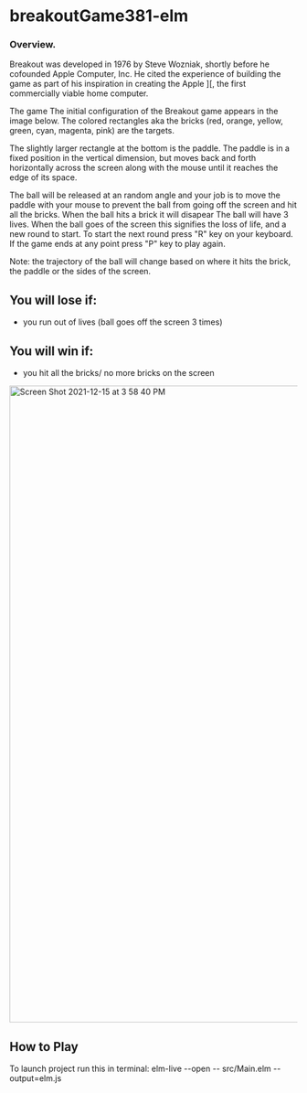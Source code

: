 # breakoutGame381-elm
### Overview. 

Breakout was developed in 1976 by Steve Wozniak, shortly before he cofounded Apple Computer, Inc. He cited the experience of building the game as part of his inspiration in creating the Apple ][, the first commercially viable home computer.

The game
The initial configuration of the Breakout game appears in the image below. The colored rectangles aka the bricks (red, orange, yellow, green, cyan, magenta, pink) are the targets.

The slightly larger rectangle at the bottom is the paddle. The paddle is in a fixed position in the vertical dimension, but moves back and forth horizontally across the screen along with the mouse until it reaches the edge of its space.

The ball will be released at an random angle and your job is to move the paddle with your mouse to prevent the ball from going off the screen and hit all the bricks. When the ball hits a brick it will disapear The ball will have 3 lives. When the ball goes of the screen this signifies the loss of life, and a new round to start. To start the next round press "R" key on your keyboard. If the game ends at any point press "P" key to play again.

Note: the trajectory of the ball will change based on where it hits the brick, the paddle or the sides of the screen. 

## You will lose if: 
- you run out of lives (ball goes off the screen 3 times) 

## You will win if: 
- you hit all the bricks/ no more bricks on the screen

<img width="1114" alt="Screen Shot 2021-12-15 at 3 58 40 PM" src="https://user-images.githubusercontent.com/54856485/146271636-5f4d693e-107a-43bb-ab78-33a97ec98ca7.png">


## How to Play 
To launch project run this in terminal: 
elm-live --open -- src/Main.elm --output=elm.js
